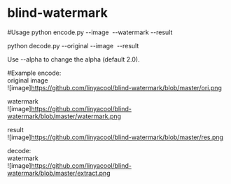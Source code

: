 # blind-watermark
#Usage
python encode.py --image <image file> --watermark <watermark file> --result <result file><br>

python decode.py --original <original image file> --image <image file> --result <result file><br>

Use --alpha to change the alpha (default 2.0). <br>

#Example
encode:<br>
original image<br>
![image]https://github.com/linyacool/blind-watermark/blob/master/ori.png

watermark<br>
![image]https://github.com/linyacool/blind-watermark/blob/master/watermark.png

result<br>
![image]https://github.com/linyacool/blind-watermark/blob/master/res.png

decode:<br>
watermark<br>
![image]https://github.com/linyacool/blind-watermark/blob/master/extract.png
